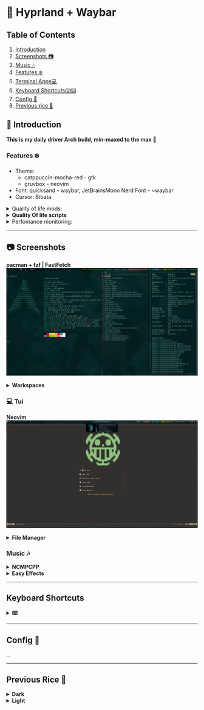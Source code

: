 # 🌌 Hyprland + Waybar

## Table of Contents
1. [Introduction](#introduction)
2. [Screenshots 📷](#-Screenshots)
3. [Music 🎶](#music-)
4. [Features ❄️](#Features-)
5. [Terminal Apps💻](#-Tui)
6. [Keyboard Shortcuts⌨️⌨️ ](#Keyboard-Shortcuts)
7. [Config 🧙](#Config-)
8. [Previous rice 🍚](#Previous-Rice-)

## 📝 Introduction
**This is my daily driver Arch build, min-maxed to the max 👻**

### Features ❄️ 
- Theme: 
    - catppuccin-mocha-red - gtk
    - gruvbox - neovim
- Font: quicksand - waybar, JetBrainsMono Nerd Font - ~waybar
- Cursor: Bibata

<details>
    <summary>Quality of life mods:</summary>

* Hyprland
    * Adjust gaps_in and gaps_out on the fly.(see [#keyboard-shortcuts](#keyboard-shortcuts))
    * Interactive volume control:
        * System-wide Volume progressbar with current sink icon
        * Switch and indicate current volume sink 
            * eg. switch from speaker to earphones and show current as earphones 
            * (see [#keyboard-shortcuts](#keyboard-shortcuts))
        * Max volume , volume zero & mute notification.
* Waybar:
    * Toggle waybar On/Off
    * updates - checkupdates
    * Per app (mpd, spotify etc) Volume + progressbar with waybar mpris interaction.
</details>

<details>
    <summary><strong>Quality Of life scripts</strong></summary>

    see [My scripts](.darth/scripts/)
</details>

<details>
    <summary>Perfomance monitoring:</summary>

* custom waybar capsules(click to open drawer):
* Gpu (amd)
    * gpu frequency mhz
    * gpu % use
    * gpu fan rpm
    * gpu temp
* CPU
    * temp, frequency, % use
* memory % use and disk % free + nvme temp.
* network(up/down speed) + weather (wttr.in)
</details>

***
## 📷 Screenshots

**pacman + fzf | FastFetch**
![pacfzf](.darth/git_screenshots/pacf_fast.png)

<!-- workspaces -->
<details>
    <summary><strong>Workspaces</strong></summary>

**Empty Workspace + my perf_mon capsules**
![maxi empty](https://github.com/darth-malu/Hypr./raw/hyprmax/.darth/git_screenshots/maxi_empty.png)
</details>

### 💻 Tui
**Neovim**
![nvim](.darth/git_screenshots/v.png)

<!-- Files -->
<details>
    <summary><strong>File Manager</strong></summary>

**Nautilus**
![nauti](.darth/git_screenshots/nautilus.png)

**Yazi**
![Yazi](.darth/git_screenshots/yazi.png)
</details>

### Music 🎶 

<details>
    <summary><strong>NCMPCPP</strong></summary>

*visualizer view + dunst volume progress*
![ncmpcpp](.darth/git_screenshots/volume_nc.png)

*main playlist view*
![ncmpcpp](.darth/git_screenshots/ncmpcpp.png)

*playlist-editor view*
![ncmpcpp](.darth/git_screenshots/ncmpcpp_1.png)
</details>

<details>
    <summary><strong>Easy Effects</strong></summary>

![easy](.darth/git_screenshots/easy.png)
</details>


***

## Keyboard Shortcuts
<details>
    <summary><strong> ⌨️ </strong></summary>

        $sl = SHIFT_L
        $cl = CONTROL_L
        $mod = SUPER
        $al = Alt_L
        $ar = Alt_R
        $sl = SHIFT_L

        # grimblast scrnshot
        PrtSc: Taking Screentshot - entire scrn
            * + $al - current window
            * + $sl - copy area

        # Terminal
        $mod + Enter: Open kitty current workspace
        $mod + $sl + Enter: Open Terminal emptym

        # Hyprland
        $mod + +: Inc. Gaps out
        $mod + -: Dec. Gaps out

        $mod + $al + +: Inc. Gaps in
        $mod + $al + -: Dec. Gaps in

        $mod + vim-motions (h,k,l,j) / mouse-down/up -> navigate open workspaces
        $sl, $sl -> focuscurrentlast - backandforth active
        $mod + O -> Move to emptym
        $mod + Space/mouse:275 killactive / close focused window

        # Launch app
        $mod + {}:  
            {} = B - Brave
                 F - Firefox 
                 N - Nautilus, 
                 $sl + O - obsidian
                 F1 - Spotify
                 F2 - NCMPCPP
                 I: launch special:nc, launch ncmpcpp if empty
                 E: launch special:Easy, auto-launches Easy Effects on startup

        # Waybar
        $mod + Home: Waybar Reload
        $mod + End: Waybar toggle

        #see also .config/hypr/workspacerules, keybindings
</details>

***
## Config 🧙 
...

***
## Previous Rice 🍚

<details>
    <summary><strong>Dark</strong></summary>

</details>

<details>
    <summary><strong>Light</strong></summary>

</details>



